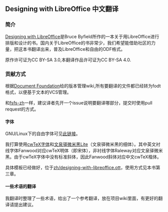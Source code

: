 ## Designing with LibreOffice 中文翻译

### 简介

[Designing with LibreOffice](http://designingwithlibreoffice.com/)是Bruce Byfield所作的一本关于用LibreOffice进行排版和设计的书。国内关于LibreOffice的书非常少，我们希望能借助社区的力量，把这本书翻译出来，普及LibreOffice和自由的ODF格式。

原作许可证为CC BY-SA 3.0,本翻译作品许可证为CC BY-SA 4.0.

### 贡献方式

根据[Document Foundation](https://wiki.documentfoundation.org/Libreoffice_and_subversion)给的版本管理wiki,所有要翻译的文件都已经转为fodt格式，以便基于文本的VCS管理。

和[fsfs-zh](https://github.com/beijinglug/fsfs-zh)一样，建议译者先开一个issue说明要翻译哪部分，提交时使用pull request的方式。

#### 字体

GNU/Linux下的自由字体可见[此链接](http://wiki.debian.org.hk/w/Fonts)。

我打算使用[cwTeX字体](https://github.com/l10n-tw/cwtex-q-fonts-TTFs)和[文泉驿微米黑Lite](http://wenq.org/forum/viewtopic.php?f=12&t=853)（文泉驿微米黑的细体）。其中英文衬线字体Fanwood对应cwTeX明体（即宋体），非衬线字体Raleway对应文泉驿微米黑。由于cwTeX字体中没有标准斜体，因此Fanwood斜体对应中文cwTeX楷体。

具体模板已经做好，位于[zh/designing-with-libreoffice.ott](zh/designing-with-libreoffice-zh.ott)，使用方式见本书第三章。

#### 一些术语的翻译

我翻译时整理了一些术语，给出了一个参考翻译，放在项目wiki里面，有更好的翻译请提出建议。
